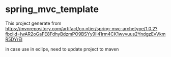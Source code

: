 # spring_mvc_template

This project generate from https://mvnrepository.com/artifact/co.ntier/spring-mvc-archetype/1.0.2?fbclid=IwAR2oGaFE8FdhyBdzmPO9BSYy9Il41rm4CK1wvvuus2YndgzEvVkmR5DYrEI

in case use in eclipe, need to update project to maven
